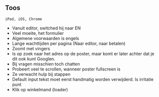 ## Toos
`iPad, iOS, Chrome`

- Vanuit editor, switched hij naar EN
- Veel moeite, het formulier
- Algemene voorwaarden is engels
- Lange wachttijden per pagina (Naar editor, naar betalen)
- Zoomt met vingers 
- Is op zoek naar het adres op de poster, maar komt er later achter dat je dit ook kunt Googlen.
- Bij vragen misschien toch chatten
- Probeert veel te scrollen, wanneer poster fullscreen is
- Ze verwacht hulp bij stappen
- Default input tekst moet eerst handmatig worden verwijderd. Is irritatie punt
- Klik op winkelmand (loader)
